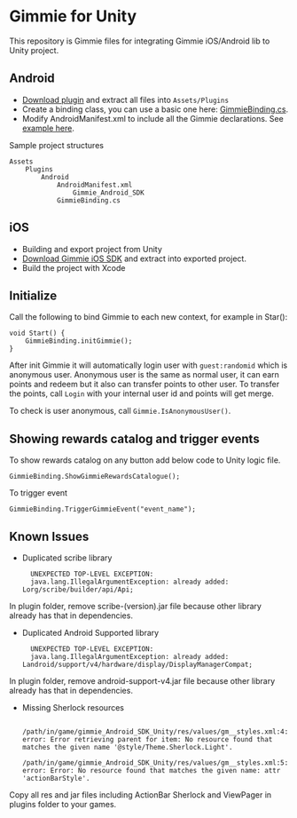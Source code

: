 # Gimmie for Unity

This repository is Gimmie files for integrating Gimmie iOS/Android lib to Unity project.

## Android

- [Download plugin](http://gimmieworld.s3.amazonaws.com/sdk/gimmie_Android_SDK_1.5.2_Touchten.zip) and extract all files into `Assets/Plugins`
- Create a binding class, you can use a basic one here: [GimmieBinding.cs](GimmieBinding.cs).
- Modify AndroidManifest.xml to include all the Gimmie declarations. See [example here](android/AndroidManifest.xml).

Sample project structures

    Assets
        Plugins
            Android
                AndroidManifest.xml
                    Gimmie_Android_SDK
                GimmieBinding.cs

## iOS

- Building and export project from Unity
- [Download Gimmie iOS SDK](http://gimmieworld.s3.amazonaws.com/sdk/gimmie_iOS_SDK_2.3.0.zip) and extract into exported project.
- Build the project with Xcode

## Initialize

Call the following to bind Gimmie to each new context, for example in Star():

    void Start() {
        GimmieBinding.initGimmie();
    }

After init Gimmie it will automatically login user with `guest:randomid` which is anonymous user. Anonymous user is the same as
normal user, it can earn points and redeem but it also can transfer points to other user. To transfer the points, call `Login`
with your internal user id and points will get merge.

To check is user anonymous, call `Gimmie.IsAnonymousUser()`.

## Showing rewards catalog and trigger events

To show rewards catalog on any button add below code to Unity logic file.

    GimmieBinding.ShowGimmieRewardsCatalogue();

To trigger event

    GimmieBinding.TriggerGimmieEvent("event_name");

## Known Issues

- Duplicated scribe library

        UNEXPECTED TOP-LEVEL EXCEPTION:
        java.lang.IllegalArgumentException: already added: Lorg/scribe/builder/api/Api;

In plugin folder, remove scribe-(version).jar file because other library already has that in dependencies.

- Duplicated Android Supported library

        UNEXPECTED TOP-LEVEL EXCEPTION:
        java.lang.IllegalArgumentException: already added: Landroid/support/v4/hardware/display/DisplayManagerCompat;

In plugin folder, remove android-support-v4.jar file because other library already has that in dependencies.

- Missing Sherlock resources

        /path/in/game/gimmie_Android_SDK_Unity/res/values/gm__styles.xml:4: error: Error retrieving parent for item: No resource found that matches the given name '@style/Theme.Sherlock.Light'.
        /path/in/game/gimmie_Android_SDK_Unity/res/values/gm__styles.xml:5: error: Error: No resource found that matches the given name: attr 'actionBarStyle'.

Copy all res and jar files including ActionBar Sherlock and ViewPager in plugins folder to your games.

